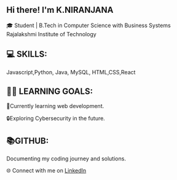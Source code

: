 Hi there! I'm K.NIRANJANA
--
🎓 Student | B.Tech in Computer Science with Business Systems
Rajalakshmi Institute of Technology

💻 SKILLS:
---
Javascript,Python, Java, MySQL, HTML,CSS,React

🧑‍💻 LEARNING GOALS:
---
🌱Currently learning web development.

🔒Exploring Cybersecurity in the future.

📚GITHUB:
---
Documenting my coding journey and solutions.


🌐 Connect with me on [LinkedIn](https://www.linkedin.com/in/niranjana-kamaraj-a8971b276/)
